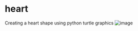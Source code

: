 # heart
Creating a heart shape using python turtle graphics 
![image](https://github.com/user-attachments/assets/7b884e9e-c916-478f-9436-f62430122fbd) 
